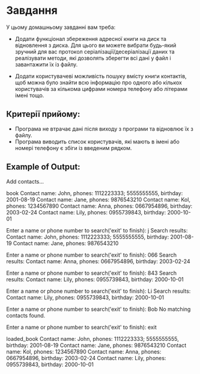 # Завдання  

У цьому домашньому завданні вам треба:  

* Додати функціонал збереження адресної книги на диск та відновлення з диска. Для цього ви можете вибрати будь-який зручний для вас протокол серіалізації/десеріалізації даних та реалізувати методи, які дозволять зберегти всі дані у файл і завантажити їх із файлу.   

* Додати користувачеві можливість пошуку вмісту книги контактів, щоб можна було знайти всю інформацію про одного або кількох користувачів за кількома цифрами номера телефону або літерами імені тощо.  

## Критерії прийому:  
* Програма не втрачає дані після виходу з програми та відновлює їх з файлу.    
* Програма виводить список користувачів, які мають в імені або номері телефону є збіги із введеним рядком.    
  
## Example of Output:

Add contacts...

book
Contact name: John, phones: 1112223333; 5555555555, birthday: 2001-08-19
Contact name: Jane, phones: 9876543210
Contact name: Kol, phones: 1234567890
Contact name: Anna, phones: 0667954896, birthday: 2003-02-24
Contact name: Lily, phones: 0955739843, birthday: 2000-10-01

Enter a name or phone number to search('exit' to finish): j
Search results:
Contact name: John, phones: 1112223333; 5555555555, birthday: 2001-08-19
Contact name: Jane, phones: 9876543210

Enter a name or phone number to search('exit' to finish): 066
Search results:
Contact name: Anna, phones: 0667954896, birthday: 2003-02-24

Enter a name or phone number to search('exit' to finish): 843
Search results:
Contact name: Lily, phones: 0955739843, birthday: 2000-10-01

Enter a name or phone number to search('exit' to finish): Li
Search results:
Contact name: Lily, phones: 0955739843, birthday: 2000-10-01

Enter a name or phone number to search('exit' to finish): Bob
No matching contacts found.

Enter a name or phone number to search('exit' to finish): exit

loaded_book
Contact name: John, phones: 1112223333; 5555555555, birthday: 2001-08-19
Contact name: Jane, phones: 9876543210
Contact name: Kol, phones: 1234567890
Contact name: Anna, phones: 0667954896, birthday: 2003-02-24
Contact name: Lily, phones: 0955739843, birthday: 2000-10-01

